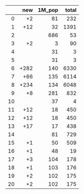 |    |   new |   1M_pop |   total |
|---:|------:|---------:|--------:|
|  0 |    +2 |       81 |     232 |
|  1 |   +12 |       32 |    1391 |
|  2 |       |      686 |      53 |
|  3 |    +2 |        3 |      90 |
|  4 |       |       31 |       3 |
|  5 |       |       31 |       3 |
|  6 |  +282 |      140 |    6330 |
|  7 |   +66 |      135 |    6114 |
|  8 |  +234 |      134 |    6048 |
|  9 |    +8 |      281 |     832 |
| 10 |       |       37 |       4 |
| 11 |   +12 |       18 |     450 |
| 12 |   +12 |       18 |     450 |
| 13 |   +17 |       17 |     438 |
| 14 |       |       81 |     729 |
| 15 |    +1 |       50 |     509 |
| 16 |    +1 |       48 |      19 |
| 17 |    +3 |      104 |     178 |
| 18 |    +1 |      103 |     176 |
| 19 |    +2 |      102 |     175 |
| 20 |    +2 |      102 |     175 |